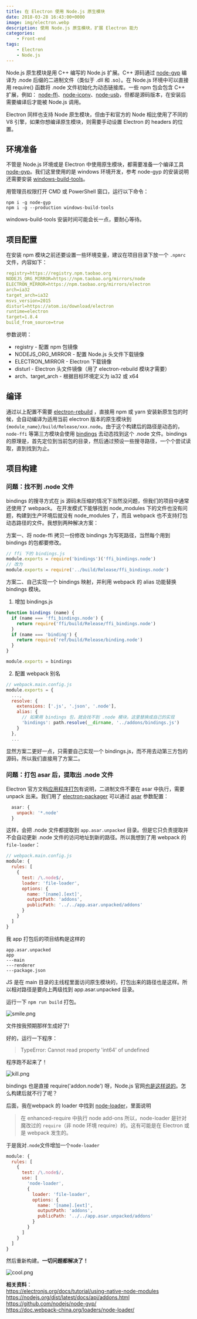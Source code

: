 ```yaml
---
title: 在 Electron 使用 Node.js 原生模块
date: 2018-03-28 16:43:00+0000
image: img/electron.webp
description: 使用 Node.js 原生模块，扩展 Electron 能力
categories:
    - Front-end
tags:
    - Electron
    - Node.js
---
```



Node.js 原生模块是用 C++ 编写的 Node.js 扩展。C++ 源码通过 [node-gyp](https://github.com/nodejs/node-gyp) 编译为 .node 后缀的二进制文件（类似于 .dll 和 .so）。在 Node.js 环境中可以直接用 require() 函数将 .node 文件初始化为动态链接库。一些 npm 包会包含 C++ 扩展，例如： [node-ffi](https://github.com/node-ffi/node-ffi)、[node-iconv](https://github.com/bnoordhuis/node-iconv)、[node-usb](https://github.com/tessel/node-usb)，但都是源码版本，在安装后需要编译后才能被 Node.js 调用。

Electron 同样也支持 Node 原生模块，但由于和官方的 Node 相比使用了不同的 V8 引擎，如果你想编译原生模块，则需要手动设置 Electron 的 headers 的位置。

## 环境准备
不管是 Node.js 环境或是 Electron 中使用原生模块，都需要准备一个编译工具 [node-gyp](https://github.com/nodejs/node-gyp)。我们这里使用的是 windows 环境开发，参考 node-gyp 的安装说明还需要安装 [windows-build-tools](https://github.com/felixrieseberg/windows-build-tools)。

用管理员权限打开 CMD 或 PowerShell 窗口，运行以下命令：
```shell
npm i -g node-gyp
npm i -g --production windows-build-tools
```
windows-build-tools 安装时间可能会长一点，要耐心等待。

## 项目配置
在安装 npm 模块之前还要设置一些环境变量，建议在项目目录下放一个 `.npmrc` 文件，内容如下：
```yaml
registry=https://registry.npm.taobao.org
NODEJS_ORG_MIRROR=https://npm.taobao.org/mirrors/node
ELECTRON_MIRROR=https://npm.taobao.org/mirrors/electron
arch=ia32
target_arch=ia32
msvs_version=2015
disturl=https://atom.io/download/electron
runtime=electron
target=1.8.4
build_from_source=true
```

参数说明：
- registry - 配置 npm 包镜像
- NODEJS_ORG_MIRROR - 配置 Node.js 头文件下载镜像
- ELECTRON_MIRROR - Electron 下载镜像
- disturl - Electron 头文件镜像（用了 electron-rebuild 模块才需要）
- arch、target_arch - 根据目标环境定义为 ia32 或 x64

## 编译
通过以上配置不需要 [electron-rebuild](https://github.com/electron/electron-rebuild) ，直接用 npm 或 yarn 安装新原生包的时候，会自动编译为适用当前 electron 版本的原生模块到 `{module_name}/build/Release/xxx.node`。由于这个构建后的路径是动态的，`node-ffi` 等第三方模块会使用 [bindings](https://github.com/TooTallNate/node-bindings) 去动态找到这个 .node 文件。bindings 的原理是，首先定位到当前包的目录，然后通过预设一些搜寻路径，一个个尝试读取，直到找到为止。

## 项目构建

### 问题：找不到 .node 文件
bindings 的搜寻方式在 js 源码未压缩的情况下当然没问题，但我们的项目中通常还使用了 webpack。
在开发模式下能够找到 node_modules 下的文件也没有问题，构建到生产环境后就没有 node_modules 了，而且 webpack 也不支持打包动态路径的文件。我想到两种解决方案：

方案一、将 node-ffi 拷贝一份修改 bindings 为写死路径，当然每个用到 bindings 的包都要修改。
```javascript
// ffi 下的 bindings.js
module.exports = require('bindings')('ffi_bindings.node')
// 改为
module.exports = require('../build/Release/ffi_bindings.node')
```

方案二、自己实现一个 bindings 映射，并利用  webpack 的 alias 功能替换 bindings 模块。

1. 增加 bindings.js
```javascript
function bindings (name) {
  if (name === 'ffi_bindings.node') {
    return require('ffi/build/Release/ffi_bindings.node')
  }
  if (name === 'binding') {
    return require('ref/build/Release/binding.node')
  }
}

module.exports = bindings
```
2. 配置 webpack 别名
```javascript
// webpack.main.config.js
module.exports = {
  ...,
  resolve: {
    extensions: ['.js', '.json', '.node'],
    alias: {
      // 如果用 bindings 包，就会找不到 .node 模块，这里替换成自己的实现
      'bindings': path.resolve(__dirname, '../addons/bindings.js')
    }
  },
  ...
```

显然方案二更好一点，只需要自己实现一个 bindings.js，而不用去动第三方包的源码，所以我们直接用了方案二。

### 问题：打包 asar 后，提取出 .node 文件
Electron 官方文档[应用程序打包](https://electronjs.org/docs/tutorial/application-packaging)有说明，二进制文件不要在 asar 中执行，需要 unpack 出来。我们用了 [electron-packager](https://github.com/electron-userland/electron-packager) 可以通过 [asar](https://github.com/electron-userland/electron-packager/blob/master/docs/api.md#asar) 参数配置：
```javascript
  asar: {
    unpack: '*.node'
  }
```
这样，会把 .node 文件都提取到 `app.asar.unpacked` 目录。但是它只负责提取并不会自动更新 .node 文件的访问地址到新的路径。所以我想到了用 webpack 的 `file-loader`：
```javascript
// webpack.main.config.js
module: {
  rules: [
    {
      test: /\.node$/,
      loader: 'file-loader',
      options: {
        name: '[name].[ext]',
        outputPath: 'addons',
        publicPath: '../../app.asar.unpacked/addons'
      }
    }
  ]
}
```
我 app 打包后的项目结构是这样的
```
app.asar.unpacked
app
---main
---renderer
---package.json
```
JS 是在 main 目录的主线程里面访问原生模块的，打包出来的路径也是这样。所以相对路径是要向上两级找到 app.asar.unpacked 目录。

运行一下 `npm run build` 打包。

![smile.png](img/emoji/smile.png)

文件按我预期那样生成好了!

好的，运行一下程序：
> TypeError: Cannot read property 'int64' of undefined

程序跑不起来了！

![kill.png](img/emoji/kill.png)

bindings 也是直接 require('addon.node') 呀，Node.js 官网[也是这样说的](http://nodejs.cn/api/addons.html#addons_loading_addons_using_require)。怎么构建后就不行了呢？

后面，我在webpack 的 loader 中找到 [node-loader](https://doc.webpack-china.org/loaders/node-loader/)，里面说明
> 在 enhanced-require 中执行 node add-ons
所以，node-loader 是针对魔改过的 `require`（非 node 环境 require）的。这有可能是在 Electron 或是 webpack 发生的。

于是我对`.node`文件增加一个`node-loader`
```javascript
module: {
  rules: [
    {
      test: /\.node$/,
      use: [
        'node-loader',
        {
          loader: 'file-loader',
          options: {
            name: '[name].[ext]',
            outputPath: 'addons',
            publicPath: '../../app.asar.unpacked/addons'
          }
        }
      ]
    }
  ]
}
```
然后重新构建。**一切问题都解决了！**

![cool.png](img/emoji/cool.png)


**相关资料**：  
https://electronjs.org/docs/tutorial/using-native-node-modules  
https://nodejs.org/dist/latest/docs/api/addons.html  
https://github.com/nodejs/node-gyp/  
https://doc.webpack-china.org/loaders/node-loader/  
